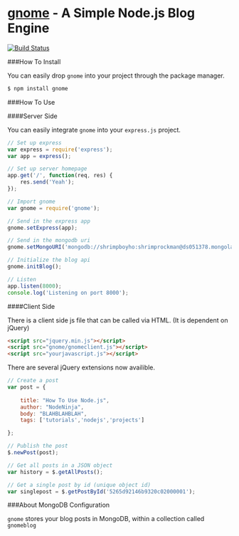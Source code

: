 [gnome]() - A Simple Node.js Blog Engine
========================================
[![Build Status](https://drone.io/github.com/shrimpboyho/gnome/status.png)](https://drone.io/github.com/shrimpboyho/gnome/latest)

###How To Install

You can easily drop ```gnome``` into your project through the package manager.

```bash
$ npm install gnome
```

###How To Use

####Server Side

You can easily integrate ```gnome``` into your ```express.js``` project.

```js
// Set up express
var express = require('express');
var app = express();

// Set up server homepage
app.get('/', function(req, res) {
	res.send('Yeah');
});

// Import gnome
var gnome = require('gnome');

// Send in the express app
gnome.setExpress(app);

// Send in the mongodb uri
gnome.setMongoURI('mongodb://shrimpboyho:shrimprockman@ds051378.mongolab.com:51378/gnome');

// Initialize the blog api
gnome.initBlog();

// Listen
app.listen(8000);
console.log('Listening on port 8000');
```

####Client Side

There is a client side js file that can be called via HTML. (It is dependent on jQuery)

```html
<script src="jquery.min.js"></script>
<script src="gnome/gnomeclient.js"></script>
<script src="yourjavascript.js"></script>
```

There are several jQuery extensions now availible.

```js
// Create a post
var post = {
	
	title: "How To Use Node.js",
	author: "NodeNinja",
	body: "BLAHBLAHBLAH",
	tags: ['tutorials','nodejs','projects']

};

// Publish the post
$.newPost(post);

// Get all posts in a JSON object
var history = $.getAllPosts();

// Get a single post by id (unique object id)
var singlepost = $.getPostById('5265d92146b9320c02000001');
```

###About MongoDB Configuration

```gnome``` stores your blog posts in MongoDB, within a collection called ```gnomeblog```


